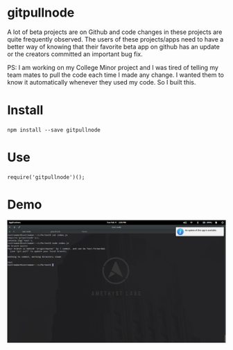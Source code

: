 # gitpullnode
A lot of beta projects are on Github and code changes in these projects are quite frequently observed.
The users of these projects/apps need to have a better way of knowing that their favorite
beta app on github has an update or the creators committed an important bug fix.

PS: I am working on my College Minor project and I was tired of telling my team mates to pull the code
each time I made any change. I wanted them to know it automatically whenever they used my code. So I built this.

# Install
`npm install --save gitpullnode`

# Use
`require('gitpullnode')();`

# Demo
![](/scrsht.png)
